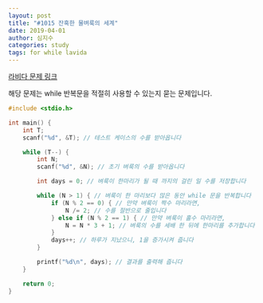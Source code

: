 ```yaml
---
layout: post
title: "#1015 잔혹한 물벼룩의 세계"
date: 2019-04-01
author: 심지수
categories: study
tags: for while lavida
---
```


[라비다 문제 링크][1015]

해당 문제는 while 반복문을 적절히 사용할 수 있는지 묻는 문제입니다.

<!--more-->

```c++
#include <stdio.h>

int main() {
	int T;
	scanf("%d", &T); // 테스트 케이스의 수를 받아옵니다

	while (T--) {
		int N;
		scanf("%d", &N); // 초기 벼룩의 수를 받아옵니다

		int days = 0; // 벼룩이 한마리가 될 때 까지의 걸린 일 수를 저장합니다

		while (N > 1) { // 벼룩이 한 마리보다 많은 동안 while 문을 반복합니다
			if (N % 2 == 0) { // 만약 벼룩이 짝수 마리라면,
				N /= 2; // 수를 절반으로 줄입니다
			} else if (N % 2 == 1) { // 만약 벼룩이 홀수 마리라면,
				N = N * 3 + 1; // 벼룩의 수를 세배 한 뒤에 한마리를 추가합니다
			}
			days++; // 하루가 지났으니, 1을 증가시켜 줍니다
		}

		printf("%d\n", days); // 결과를 출력해 줍니다
	}

	return 0;
}
```

[1015]: https://lavida.us/problem.php?id=1015
